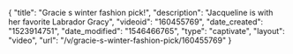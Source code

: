 {
    "title": "Gracie s winter fashion pick!",
    "description": "Jacqueline is with her favorite Labrador Gracy",
    "videoid": "160455769",
    "date_created": "1523914751",
    "date_modified": "1546466765",
    "type": "captivate",
    "layout": "video",
    "url": "\/v\/gracie-s-winter-fashion-pick\/160455769"
}